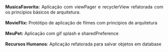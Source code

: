 <div align="justify">
  <b>MusicaFavorita:</b> Aplicação com viewPager e recyclerView refatorada com os princípios básicos de arquitetura.</br></br>
<b>MovieFlix:</b> Protótipo de aplicação de filmes com princípios de arquitetura</br><b><br>MeuPet:</b> Aplicação com gif splash e sharedPreference<br><br><b>Recursos Humanos</b>: Aplicação refatorada para salvar objetos em database
</div>
